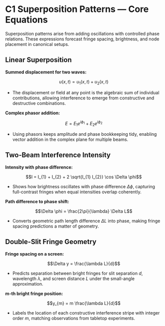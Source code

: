 # C1 Superposition Patterns — Core Equations

Superposition patterns arise from adding oscillations with controlled phase relations. These expressions forecast fringe spacing, brightness, and node placement in canonical setups.

## Linear Superposition
**Summed displacement for two waves:**

$$u(x,t) = u_{1}(x,t) + u_{2}(x,t)$$

- The displacement or field at any point is the algebraic sum of individual contributions, allowing interference to emerge from constructive and destructive combinations.

**Complex phasor addition:**

$$E = E_{1} e^{i\phi_{1}} + E_{2} e^{i\phi_{2}}$$

- Using phasors keeps amplitude and phase bookkeeping tidy, enabling vector addition in the complex plane for multiple beams.

## Two-Beam Interference Intensity
**Intensity with phase difference:**

$$I = I_{1} + I_{2} + 2 \sqrt{I_{1} I_{2}} \cos \Delta \phi$$

- Shows how brightness oscillates with phase difference $\Delta \phi$, capturing full-contrast fringes when equal intensities overlap coherently.

**Path difference to phase shift:**

$$\Delta \phi = \frac{2\pi}{\lambda} \Delta L$$

- Converts geometric path length difference $\Delta L$ into phase, making fringe spacing predictions a matter of geometry.

## Double-Slit Fringe Geometry
**Fringe spacing on a screen:**

$$\Delta y = \frac{\lambda L}{d}$$

- Predicts separation between bright fringes for slit separation $d$, wavelength $\lambda$, and screen distance $L$ under the small-angle approximation.

**m-th bright fringe position:**

$$y_{m} = m \frac{\lambda L}{d}$$

- Labels the location of each constructive interference stripe with integer order $m$, matching observations from tabletop experiments.
